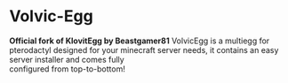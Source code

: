# Volvic-Egg

**Official fork of KlovitEgg by Beastgamer81**
VolvicEgg is a multiegg for pterodactyl designed for your minecraft 
server needs, it contains an easy server installer and comes fully  
configured from top-to-bottom!
